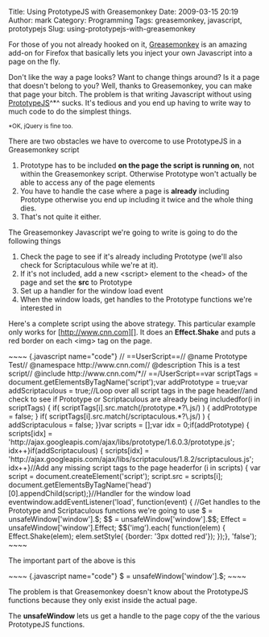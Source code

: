 Title: Using PrototypeJS with Greasemonkey
Date: 2009-03-15 20:19
Author: mark
Category: Programming
Tags: greasemonkey, javascript, prototypejs
Slug: using-prototypejs-with-greasemonkey

For those of you not already hooked on it, [Greasemonkey][] is an
amazing add-on for Firefox that basically lets you inject your own
Javascript into a page on the fly.

Don't like the way a page looks? Want to change things around? Is it a
page that doesn't belong to you? Well, thanks to Greasemonkey, you can
make that page your bitch. The problem is that writing Javascript
without using [PrototypeJS][]^\*^ sucks. It's tedious and you end up
having to write way to much code to do the simplest things.

<small>\*OK, jQuery is fine too.</small>

There are two obstacles we have to overcome to use PrototypeJS in a
Greasemonkey script

1.  Prototype has to be included **on the page the script is running
    on**, not within the Greasemonkey script. Otherwise Prototype won't
    actually be able to access any of the page elements
2.  You have to handle the case where a page is **already** including
    Prototype otherwise you end up including it twice and the whole
    thing dies.
3.  That's not quite it either.

</p>

The Greasemonkey Javascript we're going to write is going to do the
following things

1.  Check the page to see if it's already including Prototype (we'll
    also check for Scriptaculous while we're at it).
2.  If it's not included, add a new <script\> element to the <head\> of
    the page and set the **src** to Prototype
3.  Set up a handler for the window load event
4.  When the window loads, get handles to the Prototype functions we're
    interested in

</p>

Here's a complete script using the above strategy. This particular
example only works for [http://www.cnn.com][]. It does an
**Effect.Shake** and puts a red border on each <img\> tag on the page.

<p>
~~~~ {.javascript name="code"}
// ==UserScript==// @name           Prototype Test// @namespace      http://www.cnn.com// @description    This is a test script// @include        http://www.cnn.com/*// ==/UserScript==var scriptTags = document.getElementsByTagName('script');var addPrototype = true;var addScriptaculous = true;//Loop over all script tags in the page header//and check to see if Prototype or Scriptaculous are already being includedfor(i in scriptTags) {    if( scriptTags[i].src.match(/prototype.*?\.js/) ) {        addPrototype = false;    }    if( scriptTags[i].src.match(/scriptaculous.*?\.js/) ) {        addScriptaculous = false;    }}var scripts = [];var idx = 0;if(addPrototype) {    scripts[idx] = 'http://ajax.googleapis.com/ajax/libs/prototype/1.6.0.3/prototype.js';    idx++}if(addScriptaculous) {    scripts[idx] = 'http://ajax.googleapis.com/ajax/libs/scriptaculous/1.8.2/scriptaculous.js';    idx++}//Add any missing script tags to the page headerfor (i in scripts) {    var script = document.createElement('script');    script.src = scripts[i];    document.getElementsByTagName('head')[0].appendChild(script);}//Handler for the window load eventwindow.addEventListener('load', function(event) {    //Get handles to the Prototype and Scriptaculous functions we're going to use    $ = unsafeWindow['window'].$;    $$ = unsafeWindow['window'].$$;    Effect = unsafeWindow['window'].Effect;        $$('img').each( function(elem) {        Effect.Shake(elem);        elem.setStyle( {border:  '3px dotted red'});    });}, 'false');
~~~~

</p>

The important part of the above is this

<p>
~~~~ {.javascript name="code"}
$ = unsafeWindow['window'].$;
~~~~

</p>

The problem is that Greasemonkey doesn't know about the PrototypeJS
functions because they only exist inside the actual page.

The **unsafeWindow** lets us get a handle to the page copy of the the
various PrototypeJS functions.

  [Greasemonkey]: https://addons.mozilla.org/en-US/firefox/addon/748
  [PrototypeJS]: http://www.prototypejs.org
  [http://www.cnn.com]: http://www.cnn.com

